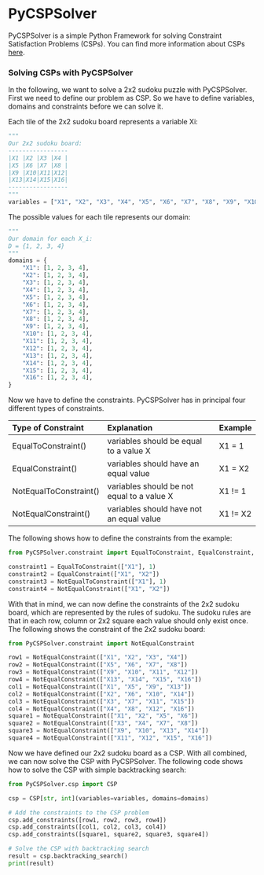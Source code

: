 # PyCSPSolver
PyCSPSolver is a simple Python Framework for solving Constraint Satisfaction Problems (CSPs). 
You can find more information about CSPs
[here](https://en.wikipedia.org/wiki/Constraint_satisfaction_problem).

### Solving CSPs with PyCSPSolver
In the following, we want to solve a 2x2 sudoku puzzle with PyCSPSolver.
First we need to define our problem as CSP.
So we have to define variables, domains and constraints before we can solve it.

Each tile of the 2x2 sudoku board represents a variable Xi:
```python
"""
Our 2x2 sudoku board:
-----------------
|X1 |X2 |X3 |X4 |
|X5 |X6 |X7 |X8 |
|X9 |X10|X11|X12|
|X13|X14|X15|X16|
-----------------
"""
variables = ["X1", "X2", "X3", "X4", "X5", "X6", "X7", "X8", "X9", "X10", "X11", "X12", "X13", "X14", "X15", "X16"]
```

The possible values for each tile represents our domain:
```python
"""
Our domain for each X_i:
D = {1, 2, 3, 4}
"""
domains = {
    "X1": [1, 2, 3, 4],
    "X2": [1, 2, 3, 4],
    "X3": [1, 2, 3, 4],
    "X4": [1, 2, 3, 4],
    "X5": [1, 2, 3, 4],
    "X6": [1, 2, 3, 4],
    "X7": [1, 2, 3, 4],
    "X8": [1, 2, 3, 4],
    "X9": [1, 2, 3, 4],
    "X10": [1, 2, 3, 4],
    "X11": [1, 2, 3, 4],
    "X12": [1, 2, 3, 4],
    "X13": [1, 2, 3, 4],
    "X14": [1, 2, 3, 4],
    "X15": [1, 2, 3, 4],
    "X16": [1, 2, 3, 4],
}
```

Now we have to define the constraints.
PyCSPSolver has in principal four different types of constraints.

| Type of Constraint     | Explanation                                | Example  |
|:-----------------------|:-------------------------------------------|:---------|
| EqualToConstraint()    | variables should be equal to a value X     | X1 = 1   |
| EqualConstraint()      | variables should have an equal value       | X1 = X2  | 
| NotEqualToConstraint() | variables should be not equal to a value X | X1 != 1  |
| NotEqualConstraint()   | variables should have not an equal value   | X1 != X2 |

The following shows how to define the constraints from the example:

```python
from PyCSPSolver.constraint import EqualToConstraint, EqualConstraint, NotEqualToConstraint, NotEqualConstraint

constraint1 = EqualToConstraint(["X1"], 1)
constraint2 = EqualConstraint(["X1", "X2"])
constraint3 = NotEqualToConstraint(["X1"], 1)
constraint4 = NotEqualConstraint(["X1", "X2"])
```

With that in mind, we can now define the constraints of the 2x2 sudoku board, which are represented by the rules of 
sudoku.
The sudoku rules are that in each row, column or 2x2 square each value should only exist once.
The following shows the constraint of the 2x2 sudoku board:

```python
from PyCSPSolver.constraint import NotEqualConstraint

row1 = NotEqualConstraint(["X1", "X2", "X3", "X4"])
row2 = NotEqualConstraint(["X5", "X6", "X7", "X8"])
row3 = NotEqualConstraint(["X9", "X10", "X11", "X12"])
row4 = NotEqualConstraint(["X13", "X14", "X15", "X16"])
col1 = NotEqualConstraint(["X1", "X5", "X9", "X13"])
col2 = NotEqualConstraint(["X2", "X6", "X10", "X14"])
col3 = NotEqualConstraint(["X3", "X7", "X11", "X15"])
col4 = NotEqualConstraint(["X4", "X8", "X12", "X16"])
square1 = NotEqualConstraint(["X1", "X2", "X5", "X6"])
square2 = NotEqualConstraint(["X3", "X4", "X7", "X8"])
square3 = NotEqualConstraint(["X9", "X10", "X13", "X14"])
square4 = NotEqualConstraint(["X11", "X12", "X15", "X16"])
```

Now we have defined our 2x2 sudoku board as a CSP.
With all combined, we can now solve the CSP with PyCSPSolver.
The following code shows how to solve the CSP with simple backtracking search:

```python
from PyCSPSolver.csp import CSP

csp = CSP[str, int](variables=variables, domains=domains)

# Add the constraints to the CSP problem
csp.add_constraints([row1, row2, row3, row4])
csp.add_constraints([col1, col2, col3, col4])
csp.add_constraints([square1, square2, square3, square4])

# Solve the CSP with backtracking search
result = csp.backtracking_search()
print(result)
```


